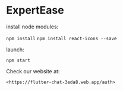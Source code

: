 # ExpertEase

install node modules:

`npm install`
`npm install react-icons --save`

launch:

`npm start`

Check our website at:

`<https://flutter-chat-3eda8.web.app/auth>`
